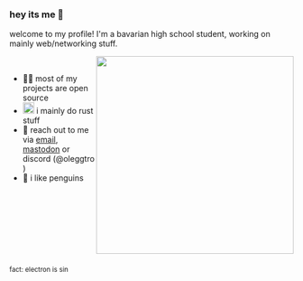 ### hey its me 👋
welcome to my profile! I'm a bavarian high school student, working on mainly web/networking stuff.

<img src="./hackerman.gif" align=right height="auto" width="350vw">
<br>


- 👨‍💻 most of my projects are open source
- <img src="ferris.svg" height="auto" width="20vw"> i mainly do rust stuff 
- 📨 reach out to me via [email](mailto:ole@oleggtro.com), [mastodon](https://chaos.social/@cloudy) <!-- <a rel="me" href="https://chaos.social/@cloudy">mastodon</a>--> or discord&nbsp;(@oleggtro)
- 🐧 i like penguins

<!-- really professional spacer -->
<br><br><br><br><br><br><br>


<sub>fact: electron is sin</sub>
